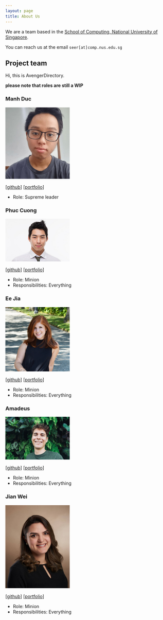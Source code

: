 ```yaml
---
layout: page
title: About Us
---
```


We are a team based in the [School of Computing, National University of Singapore](http://www.comp.nus.edu.sg).

You can reach us at the email `seer[at]comp.nus.edu.sg`

## Project team

Hi, this is AvengerDirectory.

**please note that roles are still a WIP**

### Manh Duc

<img src="images/hmanhduc2k.png" width="200px">

[[github](https://github.com/johndoe)]
[[portfolio](team/johndoe.md)]

* Role: Supreme leader

### Phuc Cuong

<img src="images/phuccuongngo99.png" width="200px">

[[github](http://github.com/johndoe)]
[[portfolio](team/johndoe.md)]

* Role: Minion
* Responsibilities: Everything

### Ee Jia

<img src="images/cheweejia.png" width="200px">

[[github](http://github.com/johndoe)] [[portfolio](team/johndoe.md)]

* Role: Minion
* Responsibilities: Everything

### Amadeus

<img src="images/amadeus-winarto.png" width="200px">

[[github](http://github.com/johndoe)]
[[portfolio](team/johndoe.md)]

* Role: Minion
* Responsibilities: Everything

### Jian Wei

<img src="images/jianoway.png" width="200px">

[[github](http://github.com/johndoe)]
[[portfolio](team/johndoe.md)]

* Role: Minion
* Responsibilities: Everything
